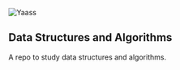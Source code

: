 ![Yaass](https://media.giphy.com/media/7eAvzJ0SBBzHy/giphy.gif?response_id=5924eb4aa2fb6603eaef9076)

## Data Structures and Algorithms
A repo to study data structures and algorithms.
